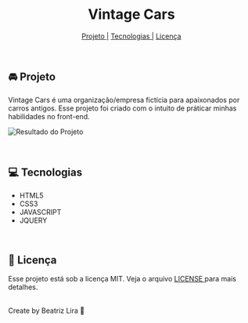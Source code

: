 <div align="center">
<h1> Vintage Cars </h1>

<a href="#projeto">Projeto |</a>
<a href="#tecnologias">Tecnologias |</a>
<a href="#licenca">Licença </a>
</div>
<br>

<h2 id="projeto"> 🚘 Projeto </h2>
Vintage Cars é uma organização/empresa fictícia para apaixonados por carros antigos. 
Esse projeto foi criado com o intuito de práticar minhas habilidades no front-end. 

![Resultado do Projeto](./public/img/toreadme.gif)


<br>
<h2 id="tecnologias"> 💻 Tecnologias </h2>
<ul>
<li> HTML5 
<li> CSS3
<li> JAVASCRIPT
<li> JQUERY
</ul>
<br>

<h2 id="licenca"> 📃 Licença </h2>
<p> Esse projeto está sob a licença MIT. Veja o arquivo <a href="LICENSE.md"> LICENSE </a> para mais detalhes. </p>
<br>
Create by Beatriz Lira 🎈
